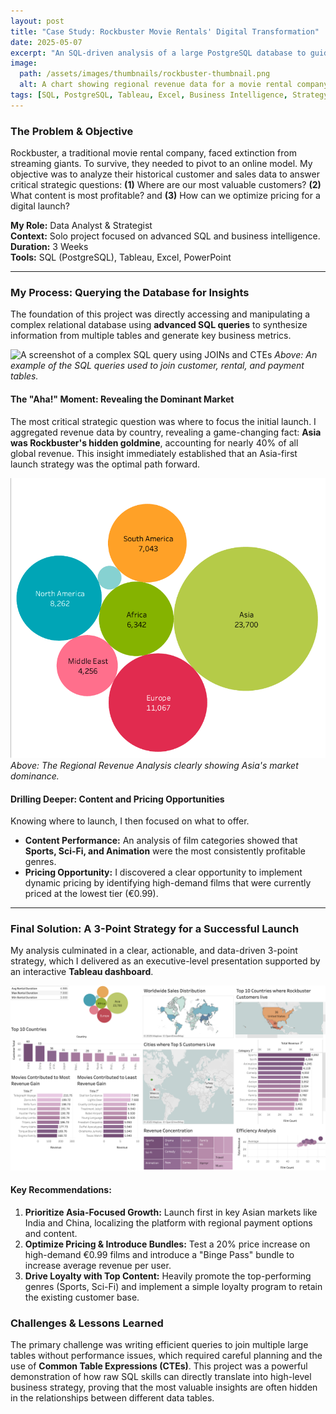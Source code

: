 ```yaml
---
layout: post
title: "Case Study: Rockbuster Movie Rentals' Digital Transformation"
date: 2025-05-07
excerpt: "An SQL-driven analysis of a large PostgreSQL database to guide a traditional company's pivot to an online video rental service."
image:
  path: /assets/images/thumbnails/rockbuster-thumbnail.png
  alt: A chart showing regional revenue data for a movie rental company.
tags: [SQL, PostgreSQL, Tableau, Excel, Business Intelligence, Strategy]
---
```


### The Problem & Objective
Rockbuster, a traditional movie rental company, faced extinction from streaming giants. To survive, they needed to pivot to an online model. My objective was to analyze their historical customer and sales data to answer critical strategic questions: **(1)** Where are our most valuable customers? **(2)** What content is most profitable? and **(3)** How can we optimize pricing for a digital launch?

**My Role:** Data Analyst & Strategist  
**Context:** Solo project focused on advanced SQL and business intelligence.  
**Duration:** 3 Weeks  
**Tools:** SQL (PostgreSQL), Tableau, Excel, PowerPoint

---

### My Process: Querying the Database for Insights

The foundation of this project was directly accessing and manipulating a complex relational database using **advanced SQL queries** to synthesize information from multiple tables and generate key business metrics.

<!-- ACTION: Place your SQL code screenshot in /assets/images/ and name it rockbuster-sql-code.png -->
![A screenshot of a complex SQL query using JOINs and CTEs](/assets/images/rockbuster-sql-code.png)
*Above: An example of the SQL queries used to join customer, rental, and payment tables.*

#### The "Aha!" Moment: Revealing the Dominant Market
The most critical strategic question was where to focus the initial launch. I aggregated revenue data by country, revealing a game-changing fact: **Asia was Rockbuster's hidden goldmine**, accounting for nearly 40% of all global revenue. This insight immediately established that an Asia-first launch strategy was the optimal path forward.

<!-- ACTION: Place your bubble chart image in /assets/images/ and name it rockbuster-bubble-chart.png -->
![A bubble chart showing regional revenue, with Asia as the largest bubble](/assets/images/rockbuster-bubble-chart.png)
*Above: The Regional Revenue Analysis clearly showing Asia's market dominance.*

#### Drilling Deeper: Content and Pricing Opportunities
Knowing where to launch, I then focused on what to offer.
- **Content Performance:** An analysis of film categories showed that **Sports, Sci-Fi, and Animation** were the most consistently profitable genres.
- **Pricing Opportunity:** I discovered a clear opportunity to implement dynamic pricing by identifying high-demand films that were currently priced at the lowest tier (€0.99).

---

### Final Solution: A 3-Point Strategy for a Successful Launch

My analysis culminated in a clear, actionable, and data-driven 3-point strategy, which I delivered as an executive-level presentation supported by an interactive **Tableau dashboard**.

<!-- ACTION: Place your final Tableau dashboard screenshot in /assets/images/ -->
![Screenshot of the final interactive Tableau dashboard for Rockbuster](/assets/images/rockbuster-dashboard.png)

#### Key Recommendations:
1.  **Prioritize Asia-Focused Growth:** Launch first in key Asian markets like India and China, localizing the platform with regional payment options and content.
2.  **Optimize Pricing & Introduce Bundles:** Test a 20% price increase on high-demand €0.99 films and introduce a "Binge Pass" bundle to increase average revenue per user.
3.  **Drive Loyalty with Top Content:** Heavily promote the top-performing genres (Sports, Sci-Fi) and implement a simple loyalty program to retain the existing customer base.

### Challenges & Lessons Learned
The primary challenge was writing efficient queries to join multiple large tables without performance issues, which required careful planning and the use of **Common Table Expressions (CTEs)**. This project was a powerful demonstration of how raw SQL skills can directly translate into high-level business strategy, proving that the most valuable insights are often hidden in the relationships between different data tables.
